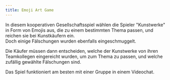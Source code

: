 ```yaml
---
title: Emoji Art Game
---
```


In diesem kooperativen Gesellschaftsspiel wählen die Spieler "Kunstwerke" in Form von Emojis aus, die zu einem bestimmten Thema passen, und reichen sie bei Kunstkäufern ein.  
Doch einige Fälschungen wurden ebenfalls eingeschmuggelt.

Die Käufer müssen dann entscheiden, welche der Kunstwerke von ihren Teamkollegen eingereicht wurden, um zum Thema zu passen, und welche zufällig gewählte Fälschungen sind.

Das Spiel funktioniert am besten mit einer Gruppe in einem Videochat.
